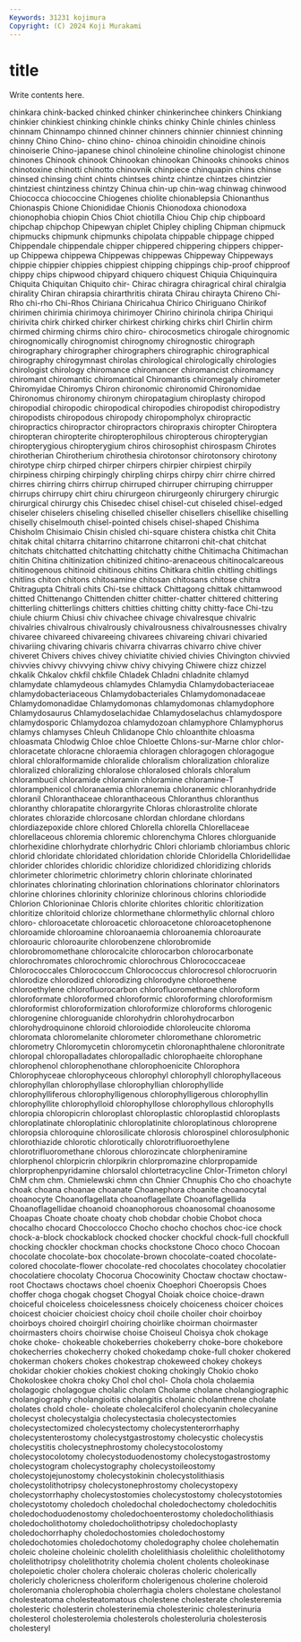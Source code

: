 ```yaml
---
Keywords: 31231 kojimura
Copyright: (C) 2024 Koji Murakami
---
```


# title

Write contents here.



 chinkara chink-backed chinked
chinker chinkerinchee chinkers Chinkiang chinkier chinkiest chinking chinkle chinks chinky
Chinle chinles chinless chinnam Chinnampo chinned chinner chinners chinnier chinniest
chinning chinny Chino Chino- chino chino- chinoa chinoidin chinoidine chinois
chinoiserie Chino-japanese chinol chinoleine chinoline chinologist chinone chinones Chinook chinook
Chinookan chinookan Chinooks chinooks chinos chinotoxine chinotti chinotto chinovnik chinpiece
chinquapin chins chinse chinsed chinsing chint chints chintses chintz chintze
chintzes chintzier chintziest chintziness chintzy Chinua chin-up chin-wag chinwag chinwood
Chiococca chiococcine Chiogenes chiolite chionablepsia Chionanthus Chionaspis Chione Chionididae Chionis
Chionodoxa chionodoxa chionophobia chiopin Chios Chiot chiotilla Chiou Chip chip
chipboard chipchap chipchop Chipewyan chiplet Chipley chipling Chipman chipmuck chipmucks
chipmunk chipmunks chipolata chippable chippage chipped Chippendale chippendale chipper chippered
chippering chippers chipper-up Chippewa chippewa Chippewas chippewas Chippeway Chippeways chippie
chippier chippies chippiest chipping chippings chip-proof chipproof chippy chips chipwood
chipyard chiquero chiquest Chiquia Chiquinquira Chiquita Chiquitan Chiquito chir- Chirac
chiragra chiragrical chiral chiralgia chirality Chiran chirapsia chirarthritis chirata Chirau
chirayta Chireno Chi-Rho chi-rho Chi-Rhos Chiriana Chiricahua Chirico Chiriguano Chirikof
chirimen chirimia chirimoya chirimoyer Chirino chirinola chiripa Chiriqui chirivita chirk
chirked chirker chirkest chirking chirks chirl Chirlin chirm chirmed chirming
chirms chiro chiro- chirocosmetics chirogale chirognomic chirognomically chirognomist chirognomy chirognostic
chirograph chirographary chirographer chirographers chirographic chirographical chirography chirogymnast chirolas chirological
chirologically chirologies chirologist chirology chiromance chiromancer chiromancist chiromancy chiromant chiromantic
chiromantical Chiromantis chiromegaly chirometer Chiromyidae Chiromys Chiron chironomic chironomid Chironomidae
Chironomus chironomy chironym chiropatagium chiroplasty chiropod chiropodial chiropodic chiropodical chiropodies
chiropodist chiropodistry chiropodists chiropodous chiropody chiropompholyx chiropractic chiropractics chiropractor chiropractors
chiropraxis chiropter Chiroptera chiropteran chiropterite chiropterophilous chiropterous chiropterygian chiropterygious chiropterygium
chiros chirosophist chirospasm Chirotes chirotherian Chirotherium chirothesia chirotonsor chirotonsory chirotony
chirotype chirp chirped chirper chirpers chirpier chirpiest chirpily chirpiness chirping
chirpingly chirpling chirps chirpy chirr chirre chirred chirres chirring chirrs
chirrup chirruped chirruper chirruping chirrupper chirrups chirrupy chirt chiru chirurgeon
chirurgeonly chirurgery chirurgic chirurgical chirurgy chis Chisedec chisel chisel-cut chiseled
chisel-edged chiseler chiselers chiseling chiselled chiseller chisellers chisellike chiselling chiselly
chiselmouth chisel-pointed chisels chisel-shaped Chishima Chisholm Chisimaio Chisin chisled chi-square
chistera chistka chit Chita chitak chital chitarra chitarrino chitarrone chitarroni
chit-chat chitchat chitchats chitchatted chitchatting chitchatty chithe Chitimacha Chitimachan chitin
Chitina chitinization chitinized chitino-arenaceous chitinocalcareous chitinogenous chitinoid chitinous chitins Chitkara
chitlin chitling chitlings chitlins chiton chitons chitosamine chitosan chitosans chitose
chitra Chitragupta Chitrali chits Chi-tse chittack Chittagong chittak chittamwood chitted
Chittenango Chittenden chitter chitter-chatter chittered chittering chitterling chitterlings chitters chitties
chitting chitty chitty-face Chi-tzu chiule chiurm Chiusi chiv chivachee chivage
chivalresque chivalric chivalries chivalrous chivalrously chivalrousness chivalrousnesses chivalry chivaree chivareed
chivareeing chivarees chivareing chivari chivaried chivariing chivaring chivaris chivarra chivarras
chivarro chive chiver chiveret Chivers chives chivey chiviatite chivied chivies
Chivington chivvied chivvies chivvy chivvying chivw chivy chivying Chiwere chizz
chizzel chkalik Chkalov chkfil chkfile Chladek Chladni chladnite chlamyd chlamydate
chlamydeous chlamydes Chlamydia Chlamydobacteriaceae chlamydobacteriaceous Chlamydobacteriales Chlamydomonadaceae Chlamydomonadidae Chlamydomonas chlamydomonas
chlamydophore Chlamydosaurus Chlamydoselachidae Chlamydoselachus chlamydospore chlamydosporic Chlamydozoa chlamydozoan chlamyphore Chlamyphorus
chlamys chlamyses Chleuh Chlidanope Chlo chloanthite chloasma chloasmata Chlodwig Chloe
chloe Chloette Chlons-sur-Marne chlor chlor- chloracetate chloracne chloraemia chloragen chloragogen
chloragogue chloral chloralformamide chloralide chloralism chloralization chloralize chloralized chloralizing chloralose
chloralosed chlorals chloralum chlorambucil chloramide chloramin chloramine chloramine-T chloramphenicol chloranaemia
chloranemia chloranemic chloranhydride chloranil Chloranthaceae chloranthaceous Chloranthus chloranthus chloranthy chlorapatite
chlorargyrite Chloras chlorastrolite chlorate chlorates chlorazide chlorcosane chlordan chlordane chlordans
chlordiazepoxide chlore chlored Chlorella chlorella Chlorellaceae chlorellaceous chloremia chloremic chlorenchyma
Chlores chlorguanide chlorhexidine chlorhydrate chlorhydric Chlori chloriamb chloriambus chloric chlorid
chloridate chloridated chloridation chloride Chloridella Chloridellidae chlorider chlorides chloridic chloridize
chloridized chloridizing chlorids chlorimeter chlorimetric chlorimetry chlorin chlorinate chlorinated chlorinates
chlorinating chlorination chlorinations chlorinator chlorinators chlorine chlorines chlorinity chlorinize chlorinous
chlorins chloriodide Chlorion Chlorioninae Chloris chlorite chlorites chloritic chloritization chloritize
chloritoid chlorize chlormethane chlormethylic chlornal chloro chloro- chloroacetate chloroacetic chloroacetone
chloroacetophenone chloroamide chloroamine chloroanaemia chloroanemia chloroaurate chloroauric chloroaurite chlorobenzene chlorobromide
chlorobromomethane chlorocalcite chlorocarbon chlorocarbonate chlorochromates chlorochromic chlorochrous Chlorococcaceae Chlorococcales Chlorococcum
Chlorococcus chlorocresol chlorocruorin chlorodize chlorodized chlorodizing chlorodyne chloroethene chloroethylene chlorofluorocarbon
chlorofluoromethane chloroform chloroformate chloroformed chloroformic chloroforming chloroformism chloroformist chloroformization chloroformize
chloroforms chlorogenic chlorogenine chloroguanide chlorohydrin chlorohydrocarbon chlorohydroquinone chloroid chloroiodide chloroleucite
chloroma chloromata chloromelanite chlorometer chloromethane chlorometric chlorometry Chloromycetin chloromycetin chloronaphthalene
chloronitrate chloropal chloropalladates chloropalladic chlorophaeite chlorophane chlorophenol chlorophenothane chlorophoenicite Chlorophora
Chlorophyceae chlorophyceous chlorophyl chlorophyll chlorophyllaceous chlorophyllan chlorophyllase chlorophyllian chlorophyllide chlorophylliferous
chlorophylligenous chlorophylligerous chlorophyllin chlorophyllite chlorophylloid chlorophyllose chlorophyllous chlorophylls chloropia chloropicrin
chloroplast chloroplastic chloroplastid chloroplasts chloroplatinate chloroplatinic chloroplatinite chloroplatinous chloroprene chloropsia
chloroquine chlorosilicate chlorosis chlorospinel chlorosulphonic chlorothiazide chlorotic chlorotically chlorotrifluoroethylene chlorotrifluoromethane
chlorous chlorozincate chlorpheniramine chlorphenol chlorpicrin chlorpikrin chlorpromazine chlorpropamide chlorprophenpyridamine chlorsalol
chlortetracycline Chlor-Trimeton chloryl ChM chm chm. Chmielewski chmn chn Chnier
Chnuphis Cho cho choachyte choak choana choanae choanate Choanephora choanite
choanocytal choanocyte Choanoflagellata choanoflagellate Choanoflagellida Choanoflagellidae choanoid choanophorous choanosomal choanosome
Choapas Choate choate choaty chob chobdar chobie Chobot choca chocalho
chocard Choccolocco Chocho chocho chochos choc-ice chock chock-a-block chockablock chocked
chocker chockful chock-full chockfull chocking chockler chockman chocks chockstone Choco
choco Chocoan chocolate chocolate-box chocolate-brown chocolate-coated chocolate-colored chocolate-flower chocolate-red chocolates
chocolatey chocolatier chocolatiere chocolaty Chocorua Chocowinity Choctaw choctaw choctaw-root Choctaws
choctaws choel choenix Choephori Choeropsis Choes choffer choga chogak chogset
Chogyal Choiak choice choice-drawn choiceful choiceless choicelessness choicely choiceness choicer
choices choicest choicier choiciest choicy choil choile choiler choir choirboy
choirboys choired choirgirl choiring choirlike choirman choirmaster choirmasters choirs choirwise
choise Choiseul Choisya chok chokage choke choke- chokeable chokeberries chokeberry
choke-bore chokebore chokecherries chokecherry choked chokedamp choke-full choker chokered chokerman
chokers chokes chokestrap chokeweed chokey chokeys chokidar chokier chokies chokiest
choking chokingly Chokio choko Chokoloskee chokra choky Chol chol chol-
Chola chola cholaemia cholagogic cholagogue cholalic cholam Cholame cholane cholangiographic
cholangiography cholangioitis cholangitis cholanic cholanthrene cholate cholates chold chole- choleate
cholecalciferol cholecyanin cholecyanine cholecyst cholecystalgia cholecystectasia cholecystectomies cholecystectomized cholecystectomy cholecystenterorrhaphy
cholecystenterostomy cholecystgastrostomy cholecystic cholecystis cholecystitis cholecystnephrostomy cholecystocolostomy cholecystocolotomy cholecystoduodenostomy cholecystogastrostomy
cholecystogram cholecystography cholecystoileostomy cholecystojejunostomy cholecystokinin cholecystolithiasis cholecystolithotripsy cholecystonephrostomy cholecystopexy cholecystorrhaphy
cholecystostomies cholecystostomy cholecystotomies cholecystotomy choledoch choledochal choledochectomy choledochitis choledochoduodenostomy choledochoenterostomy
choledocholithiasis choledocholithotomy choledocholithotripsy choledochoplasty choledochorrhaphy choledochostomies choledochostomy choledochotomies choledochotomy choledography
cholee cholehematin choleic choleine choleinic cholelith cholelithiasis cholelithic cholelithotomy cholelithotripsy
cholelithotrity cholemia cholent cholents choleokinase cholepoietic choler cholera choleraic choleras
choleric cholerically cholericly cholericness choleriform cholerigenous cholerine choleroid choleromania cholerophobia
cholerrhagia cholers cholestane cholestanol cholesteatoma cholesteatomatous cholestene cholesterate cholesteremia cholesteric
cholesterin cholesterinemia cholesterinic cholesterinuria cholesterol cholesterolemia cholesterols cholesteroluria cholesterosis cholesteryl
